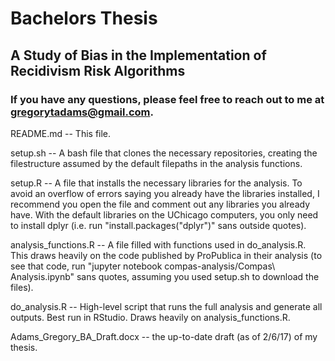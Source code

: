 # Bachelors Thesis
## A Study of Bias in the Implementation of Recidivism Risk Algorithms
### If you have any questions, please feel free to reach out to me at gregorytadams@gmail.com.

README.md -- This file.

setup.sh --  A bash file that clones the necessary repositories, creating the filestructure assumed by the default filepaths in the analysis functions.

setup.R -- A file that installs the necessary libraries for the analysis.  To avoid an overflow of errors saying you already have the libraries installed, I recommend you open the file and comment out any libraries you already have.  With the default libraries on the UChicago computers, you only need to install dplyr (i.e. run "install.packages("dplyr")" sans outside quotes).

analysis_functions.R -- A file filled with functions used in do_analysis.R.  This draws heavily on the code published by ProPublica in their analysis (to see that code, run "jupyter notebook compas-analysis/Compas\ Analysis.ipynb" sans quotes, assuming you used setup.sh to download the files).

do_analysis.R -- High-level script that runs the full analysis and generate all outputs.  Best run in RStudio.  Draws heavily on analysis_functions.R.

Adams_Gregory_BA_Draft.docx -- the up-to-date draft (as of 2/6/17) of my thesis.  
